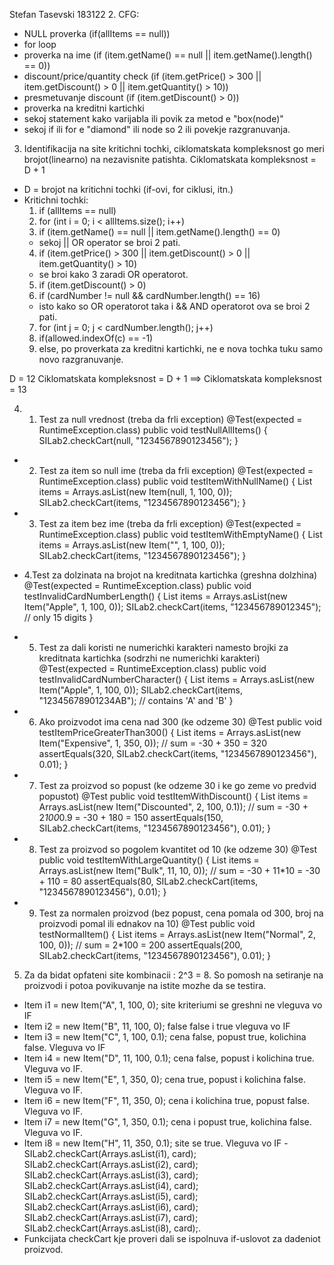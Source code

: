Stefan Tasevski 183122
2. CFG: 
- NULL proverka (if(allItems == null))
- for loop
- proverka na ime (if (item.getName() == null || item.getName().length() == 0))
- discount/price/quantity check  (if (item.getPrice() > 300 || item.getDiscount() > 0 || item.getQuantity() > 10))
- presmetuvanje discount (if (item.getDiscount() > 0))
- proverka na kreditni kartichki
- sekoj statement kako varijabla ili povik za metod e "box(node)"
- sekoj if ili for e "diamond" ili node so 2 ili povekje razgranuvanja.
3. Identifikacija na site kritichni tochki, ciklomatskata kompleksnost go meri brojot(linearno) na nezavisnite patishta.
Ciklomatskata kompleksnost = D + 1
- D = brojot na kritichni tochki (if-ovi, for ciklusi, itn.)
- Kritichni tochki: 
	1. if (allItems == null)
	2. for (int i = 0; i < allItems.size(); i++)
	3. if (item.getName() == null || item.getName().length() == 0)
	- sekoj || OR operator se broi 2 pati.
	4. if (item.getPrice() > 300 || item.getDiscount() > 0 || item.getQuantity() > 10)
	- se broi kako 3 zaradi OR operatorot.
	5. if (item.getDiscount() > 0)
	6. if (cardNumber != null && cardNumber.length() == 16)
	- isto kako so OR operatorot taka i && AND operatorot ova se broi 2 pati.
	7. for (int j = 0; j < cardNumber.length(); j++)
	8. if(allowed.indexOf(c) == -1)
	9. else, po proverkata za kreditni kartichki, ne e nova tochka tuku samo novo razgranuvanje.

D = 12
Ciklomatskata kompleksnost = D + 1
==> Ciklomatskata kompleksnost  = 13

4.  1. Test za null vrednost (treba da frli exception)
    @Test(expected = RuntimeException.class)
    public void testNullAllItems() {
        SILab2.checkCart(null, "1234567890123456");
    }

-  2. Test za item so null ime (treba da frli exception)
    @Test(expected = RuntimeException.class)
    public void testItemWithNullName() {
        List<Item> items = Arrays.asList(new Item(null, 1, 100, 0));
        SILab2.checkCart(items, "1234567890123456");
    }

-  3. Test za item bez ime (treba da frli exception)
    @Test(expected = RuntimeException.class)
    public void testItemWithEmptyName() {
        List<Item> items = Arrays.asList(new Item("", 1, 100, 0));
        SILab2.checkCart(items, "1234567890123456");
    }

- 4.Test za dolzinata na brojot na kreditnata kartichka (greshna dolzhina)
    @Test(expected = RuntimeException.class)
    public void testInvalidCardNumberLength() {
        List<Item> items = Arrays.asList(new Item("Apple", 1, 100, 0));
        SILab2.checkCart(items, "123456789012345"); // only 15 digits
    }

- 5. Test za dali koristi ne numerichki karakteri namesto brojki za kreditnata kartichka (sodrzhi ne numerichki karakteri)
    @Test(expected = RuntimeException.class)
    public void testInvalidCardNumberCharacter() {
        List<Item> items = Arrays.asList(new Item("Apple", 1, 100, 0));
        SILab2.checkCart(items, "12345678901234AB"); // contains 'A' and 'B'
    }

- 6. Ako proizvodot ima cena nad 300 (ke odzeme 30)
    @Test
    public void testItemPriceGreaterThan300() {
        List<Item> items = Arrays.asList(new Item("Expensive", 1, 350, 0));
        // sum = -30 + 350 = 320
        assertEquals(320, SILab2.checkCart(items, "1234567890123456"), 0.01);
    }

- 7. Test za proizvod so popust (ke odzeme 30 i ke go zeme vo predvid popustot)
    @Test
    public void testItemWithDiscount() {
        List<Item> items = Arrays.asList(new Item("Discounted", 2, 100, 0.1));
        // sum = -30 + 2*100*0.9 = -30 + 180 = 150
        assertEquals(150, SILab2.checkCart(items, "1234567890123456"), 0.01);
    }
- 8. Test za proizvod so pogolem kvantitet od 10 (ke odzeme 30)
    @Test
    public void testItemWithLargeQuantity() {
        List<Item> items = Arrays.asList(new Item("Bulk", 11, 10, 0));
        // sum = -30 + 11*10 = -30 + 110 = 80
        assertEquals(80, SILab2.checkCart(items, "1234567890123456"), 0.01);
    }

- 9. Test za normalen proizvod (bez popust, cena pomala od 300, broj na proizvodi pomal ili ednakov na 10)
    @Test
    public void testNormalItem() {
        List<Item> items = Arrays.asList(new Item("Normal", 2, 100, 0));
        // sum = 2*100 = 200
        assertEquals(200, SILab2.checkCart(items, "1234567890123456"), 0.01);
    }

5. Za da bidat opfateni site kombinacii : 2^3 = 8. So pomosh na setiranje na proizvodi i potoa povikuvanje na istite mozhe da se testira.
- Item i1 = new Item("A", 1, 100, 0); site kriteriumi se greshni ne vleguva vo IF
- Item i2 = new Item("B", 11, 100, 0); false false i true vleguva vo IF
- Item i3 = new Item("C", 1, 100, 0.1); cena false, popust true, kolichina false. Vleguva vo IF
- Item i4 = new Item("D", 11, 100, 0.1); cena false, popust i kolichina true. Vleguva vo IF.
- Item i5 = new Item("E", 1, 350, 0); cena true, popust i kolichina false. Vleguva vo IF.
- Item i6 = new Item("F", 11, 350, 0); cena i kolichina true, popust false. Vleguva vo IF.
- Item i7 = new Item("G", 1, 350, 0.1); cena i popust true, kolichina false. Vleguva vo IF.
- Item i8 = new Item("H", 11, 350, 0.1); site se true. Vleguva vo IF
-SILab2.checkCart(Arrays.asList(i1), card);
        SILab2.checkCart(Arrays.asList(i2), card);
        SILab2.checkCart(Arrays.asList(i3), card);
        SILab2.checkCart(Arrays.asList(i4), card);
        SILab2.checkCart(Arrays.asList(i5), card);
        SILab2.checkCart(Arrays.asList(i6), card);
        SILab2.checkCart(Arrays.asList(i7), card);
        SILab2.checkCart(Arrays.asList(i8), card);.
- Funkcijata checkCart kje proveri dali se ispolnuva if-uslovot za dadeniot proizvod.


